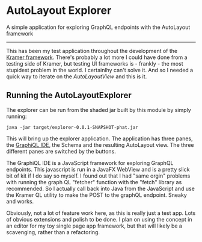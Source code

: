 # AutoLayout Explorer

A simple application for exploring GraphQL endpoints with the AutoLayout framework
___

This has been my test application throughout the development of the [Kramer framework](../kramer/README.md).  There's probably a lot more I could have done from a testing side of Kramer, but testing UI frameworks is - frankly - the most stupidest problem in the world.  I certainlhy can't solve it.  And so I needed a quick way to iterate on the _AutoLayoutView_ and this is it.

## Running the AutoLayoutExplorer

The explorer can be run from the shaded jar built by this module by simply running:

    java -jar target/explorer-0.0.1-SNAPSHOT-phat.jar
    
This will bring up the explorer application.  The application has three panes, the [GraphiQL IDE](https://github.com/graphql/graphiql), the Schema and the resulting AutoLayout view.  The three different panes are switched by the buttons.

The GraphiQL IDE is a JavaScript framework for exploring GraphQL endpoints.  This javascript is run in a JavaFX WebView and is a pretty slick bit of kit if I do say so myself.  I found out that I had "same orgin" problems with running the graph QL "fetcher" function with the "fetch" library as recommended. So I actually call back into Java from the JavaScript and use the Kramer QL utility to make the POST to the graphQL endpoint.  Sneaky and works.

Obviously, not a lot of feature work here, as this is really just a test app.  Lots of obvious extensions and polish to be done.  I plan on using the concept in an editor for my toy single page app framework, but that will likely be a scavenging, rather than a refactoring.